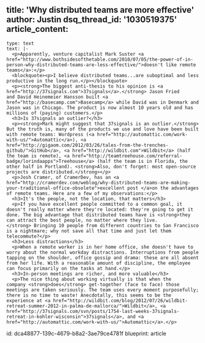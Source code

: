 title: 'Why distributed teams are more effective'
author: Justin
dsq_thread_id: '1030519375'
article_content:
  -
    type: text
    text: |-
      <p>Apparently, venture capitalist Mark Suster <a href="http://www.bothsidesofthetable.com/2010/07/05/the-power-of-in-person-why-distributed-teams-are-less-effective/">doesn't like remote teams</a>:</p>
      <blockquote><p>I believe distributed teams...are suboptimal and less productive in the long run.</p></blockquote>
      <p><strong>The biggest anti-thesis to his opinion is <a href="http://37signals.com">37signals</a>.</strong> Jason Fried and David Heinemeier Hansson built <a href="http://basecamp.com">Basecamp</a> while David was in Denmark and Jason was in Chicago. The product is now almost 10 years old and has millions of (paying) customers.</p>
      <h3>Is 37signals an outlier?</h3>
      <p><strong>Mark might suggest that 37signals is an outlier.</strong> But the truth is, many of the products we use and love have been built with remote teams: Wordpress (<a href="http://automattic.com/work-with-us/">Automattic</a>), <a href="http://gigaom.com/2012/03/26/tales-from-the-trenches-github/">GitHub</a>, <a href="http://wildbit.com">Wildbit</a> (half the team is remote), <a href="http://teamtreehouse.com/referral-badge/lorindaapps">Treehouse</a> (half the team is in Florida, the other half in Portland). <strong>Also, don't forget: most open-source projects are distributed.</strong></p>
      <p>Josh Cramer, of CramerDev, has an <a href="http://cramerdev.com/weblog/why-distributed-teams-are-making-your-traditional-office-obsolete">excellent post </a>on the advantages of remote teams. Here are a few of my observations:</p>
      <h3>It's the people, not the location, that matters</h3>
      <p>If you have excellent people committed to a common goal, it doesn't really matter where they're located: they're going to get it done. The big advantage that distributed teams have is <strong>they can attract the best people, no matter where they live.</strong> Bringing 10 people from different countries to San Francisco is a nightmare; why not save all that time and just let them telecommute?</p>
      <h3>Less distractions</h3>
      <p>When a remote worker is in her home office, she doesn't have to worry about the normal workday distractions. Interruptions from people tapping on the shoulder, office gossip and drama: these are all absent from her life. With a reasonable amount of discipline, the employee can focus primarily on the tasks at hand.</p>
      <h3>In-person meetings are richer, and more valuable</h3>
      <p>The nice thing about working virtually is that when the company <strong>does</strong> get-together (face to face) those meetings are taken seriously. The team uses every moment purposefully; there is no time to waste! Anecdotally, this seems to be the experience at <a href="http://wildbit.com/blog/2012/07/26/wildbit-retreat-summer-2012-in-palma-de-mallorca/">Wildbit</a>, <a href="http://37signals.com/svn/posts/1754-last-weeks-37signals-retreat-in-kohler-wisconsin">37signals</a>, and <a href="http://automattic.com/work-with-us/">Automattic</a>.</p>
id: dca48877-139c-4679-b8a2-3ae79ce4781f
blueprint: article
